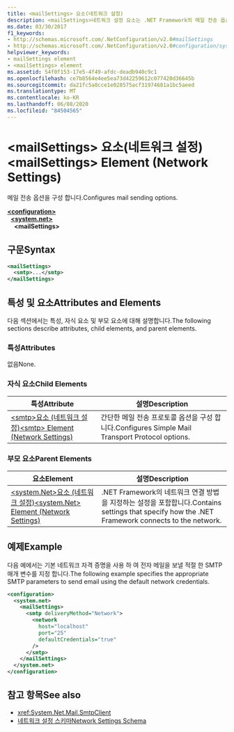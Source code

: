 ```yaml
---
title: <mailSettings> 요소(네트워크 설정)
description: <mailSettings>네트워크 설정 요소는 .NET Framework의 메일 전송 옵션을 구성 합니다.
ms.date: 03/30/2017
f1_keywords:
- http://schemas.microsoft.com/.NetConfiguration/v2.0#mailSettings
- http://schemas.microsoft.com/.NetConfiguration/v2.0#configuration/system.net/mailSettings
helpviewer_keywords:
- mailSettings element
- <mailSettings> element
ms.assetid: 54f0f153-17e5-4f49-afdc-deadb940c9c1
ms.openlocfilehash: ce7b8564e4ee5ea73d42259612c077420d36645b
ms.sourcegitcommit: da21fc5a8cce1e028575acf31974681a1bc5aeed
ms.translationtype: MT
ms.contentlocale: ko-KR
ms.lasthandoff: 06/08/2020
ms.locfileid: "84504565"
---
```

# <a name="mailsettings-element-network-settings"></a><span data-ttu-id="17d4f-103">\<mailSettings> 요소(네트워크 설정)</span><span class="sxs-lookup"><span data-stu-id="17d4f-103">\<mailSettings> Element (Network Settings)</span></span>
<span data-ttu-id="17d4f-104">메일 전송 옵션을 구성 합니다.</span><span class="sxs-lookup"><span data-stu-id="17d4f-104">Configures mail sending options.</span></span>  

[**\<configuration>**](../configuration-element.md)\
&nbsp;&nbsp;[**\<system.net>**](system-net-element-network-settings.md)\
&nbsp;&nbsp;&nbsp;&nbsp;**\<mailSettings>**

## <a name="syntax"></a><span data-ttu-id="17d4f-105">구문</span><span class="sxs-lookup"><span data-stu-id="17d4f-105">Syntax</span></span>  
  
```xml  
<mailSettings>
  <smtp>...</smtp>  
</mailSettings>
```  
  
## <a name="attributes-and-elements"></a><span data-ttu-id="17d4f-106">특성 및 요소</span><span class="sxs-lookup"><span data-stu-id="17d4f-106">Attributes and Elements</span></span>  
 <span data-ttu-id="17d4f-107">다음 섹션에서는 특성, 자식 요소 및 부모 요소에 대해 설명합니다.</span><span class="sxs-lookup"><span data-stu-id="17d4f-107">The following sections describe attributes, child elements, and parent elements.</span></span>  
  
### <a name="attributes"></a><span data-ttu-id="17d4f-108">특성</span><span class="sxs-lookup"><span data-stu-id="17d4f-108">Attributes</span></span>  
 <span data-ttu-id="17d4f-109">없음</span><span class="sxs-lookup"><span data-stu-id="17d4f-109">None.</span></span>  
  
### <a name="child-elements"></a><span data-ttu-id="17d4f-110">자식 요소</span><span class="sxs-lookup"><span data-stu-id="17d4f-110">Child Elements</span></span>  
  
|<span data-ttu-id="17d4f-111">특성</span><span class="sxs-lookup"><span data-stu-id="17d4f-111">Attribute</span></span>|<span data-ttu-id="17d4f-112">설명</span><span class="sxs-lookup"><span data-stu-id="17d4f-112">Description</span></span>|  
|---------------|-----------------|  
|[<span data-ttu-id="17d4f-113">\<smtp>요소 (네트워크 설정)</span><span class="sxs-lookup"><span data-stu-id="17d4f-113">\<smtp> Element (Network Settings)</span></span>](smtp-element-network-settings.md)|<span data-ttu-id="17d4f-114">간단한 메일 전송 프로토콜 옵션을 구성 합니다.</span><span class="sxs-lookup"><span data-stu-id="17d4f-114">Configures Simple Mail Transport Protocol options.</span></span>|  
  
### <a name="parent-elements"></a><span data-ttu-id="17d4f-115">부모 요소</span><span class="sxs-lookup"><span data-stu-id="17d4f-115">Parent Elements</span></span>  
  
|<span data-ttu-id="17d4f-116">**요소**</span><span class="sxs-lookup"><span data-stu-id="17d4f-116">**Element**</span></span>|<span data-ttu-id="17d4f-117">**설명**</span><span class="sxs-lookup"><span data-stu-id="17d4f-117">**Description**</span></span>|  
|-----------------|---------------------|  
|[<span data-ttu-id="17d4f-118">\<system.Net>요소 (네트워크 설정)</span><span class="sxs-lookup"><span data-stu-id="17d4f-118">\<system.Net> Element (Network Settings)</span></span>](system-net-element-network-settings.md)|<span data-ttu-id="17d4f-119">.NET Framework의 네트워크 연결 방법을 지정하는 설정을 포함합니다.</span><span class="sxs-lookup"><span data-stu-id="17d4f-119">Contains settings that specify how the .NET Framework connects to the network.</span></span>|  
  
## <a name="example"></a><span data-ttu-id="17d4f-120">예제</span><span class="sxs-lookup"><span data-stu-id="17d4f-120">Example</span></span>  
 <span data-ttu-id="17d4f-121">다음 예에서는 기본 네트워크 자격 증명을 사용 하 여 전자 메일을 보낼 적절 한 SMTP 매개 변수를 지정 합니다.</span><span class="sxs-lookup"><span data-stu-id="17d4f-121">The following example specifies the appropriate SMTP parameters to send email using the default network credentials.</span></span>  
  
```xml  
<configuration>  
  <system.net>  
    <mailSettings>  
      <smtp deliveryMethod="Network">  
        <network  
          host="localhost"  
          port="25"  
          defaultCredentials="true"  
        />  
      </smtp>  
    </mailSettings>  
  </system.net>  
</configuration>  
```  
  
## <a name="see-also"></a><span data-ttu-id="17d4f-122">참고 항목</span><span class="sxs-lookup"><span data-stu-id="17d4f-122">See also</span></span>

- <xref:System.Net.Mail.SmtpClient>
- [<span data-ttu-id="17d4f-123">네트워크 설정 스키마</span><span class="sxs-lookup"><span data-stu-id="17d4f-123">Network Settings Schema</span></span>](index.md)
